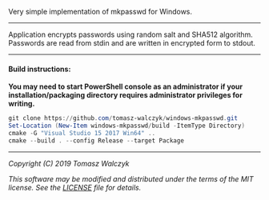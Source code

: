 Very simple implementation of mkpasswd for Windows.
___
Application encrypts passwords using random salt and SHA512 algorithm. Passwords are read from stdin and are written in encrypted form to stdout.
___
#### Build instructions:
**You may need to start PowerShell console as an administrator if your installation/packaging directory requires administrator privileges for writing.**
```powershell
git clone https://github.com/tomasz-walczyk/windows-mkpasswd.git
Set-Location (New-Item windows-mkpasswd/build -ItemType Directory)
cmake -G "Visual Studio 15 2017 Win64" ..
cmake --build . --config Release --target Package
```
___
*Copyright (C) 2019 Tomasz Walczyk*

*This software may be modified and distributed under the terms*
*of the MIT license. See the [LICENSE](LICENSE) file for details.*
